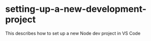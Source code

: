# setting-up-a-new-development-project
This describes how to set up a new Node dev project in VS Code
